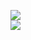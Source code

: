 [![](https://img.shields.io/badge/Made%20With-Github%20Spray-lightgrey.svg?style=for-the-badge&logo=github)](https://github.com/Annihil/github-spray#29781)  
[![](https://i.imgur.com/2DrTn0Z.gif)](https://github.com/Annihil/github-spray)